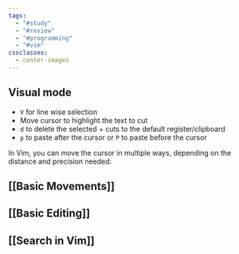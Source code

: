 ```yaml
---
tags:
  - "#study"
  - "#review"
  - "#programming"
  - "#vim"
cssclasses:
  - center-images
---
```

## Visual mode

- `V` for line wise selection
- Move cursor to highlight the text to cut
- `d` to delete the selected + cuts to the default register/clipboard
- `p` to paste after the cursor or `P` to paste before the cursor

In Vim, you can move the cursor in multiple ways, depending on the distance and precision needed:

## [[Basic Movements]]

## [[Basic Editing]]

## [[Search in Vim]]

